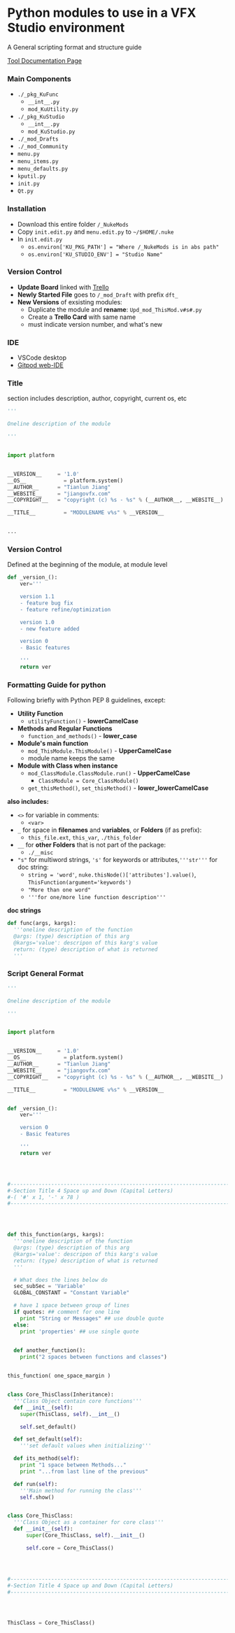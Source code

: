 # Python modules to use in a VFX Studio environment
A General scripting format and structure guide

[Tool Documentation Page](https://github.com/tianlunjiang/_NukeMods/wiki)

### Main Components
  - `./_pkg_KuFunc`
    - `__int__.py`
    - `mod_KuUtility.py`
  - `./_pkg_KuStudio`
    - `__int__.py`
    - `mod_KuStudio.py`
  - `./_mod_Drafts`
  - `./_mod_Community`
  - `menu.py`
  - `menu_items.py`
  - `menu_defaults.py`
  - `kputil.py`
  - `init.py`
  - `Qt.py`

### Installation
  - Download this entire folder `/_NukeMods`
  - Copy `init.edit.py` and `menu.edit.py` to `~/$HOME/.nuke`
  - In `init.edit.py`
    - `os.environ['KU_PKG_PATH'] = "Where /_NukeMods is in abs path"`
    - `os.environ['KU_STUDIO_ENV'] = "Studio Name"`

### Version Control
  - **Update Board** linked with [Trello](https://trello.com/b/4FR8ZOcZ)
  - **Newly Started File** goes to `/_mod_Draft` with prefix `dft_`
  - **New Versions** of exsisting modules:
    - Duplicate the module and **rename**: `Upd_mod_ThisMod.v#s#.py`
    - Create a **Trello Card** with same name
    - must indicate version number, and what's new

### IDE
  - VSCode desktop
  - [Gitpod web-IDE](https://gitpod.io/workspaces/)

### Title
section includes description, author, copyright, current os, etc
```python
'''

Oneline description of the module

'''


import platform


__VERSION__		= '1.0'
__OS__			  = platform.system()
__AUTHOR__		= "Tianlun Jiang"
__WEBSITE__		= "jiangovfx.com"
__COPYRIGHT__	= "copyright (c) %s - %s" % (__AUTHOR__, __WEBSITE__)

__TITLE__		  = "MODULENAME v%s" % __VERSION__


...
```

### Version Control
Defined at the beginning of the module, at module level
``` python
def _version_():
    ver='''

    version 1.1
    - feature bug fix
    - feature refine/optimization

    version 1.0
    - new feature added

    version 0
    - Basic features

    '''
    return ver
```


### Formatting Guide for python
Following briefly with Python PEP 8 guidelines, except:

- **Utility Function**
  - `utilityFunction()` - **lowerCamelCase**
- **Methods and Regular Functions**
  - `function_and_methods()` - **lower_case**
- **Module's main function**
  - `mod_ThisModule.ThisModule()` - **UpperCamelCase**
  - module name keeps the same
- **Module with Class when instance**
  - `mod_ClassModule.ClassModule.run()` - **UpperCamelCase**
    - `ClassModule = Core_ClassModule()`
  - `get_thisMethod()`, `set_thisMethod()` - **lower_lowerCamelCase**



**also includes:**
- `<>` for variable in comments:
  - `<var>`
- `_` for space in **filenames** and **variables**, or **Folders** (if as prefix):
  - `this_file.ext`, `this_var`, `./this_folder`
- `__` for **other Folders** that is not part of the package:
  - `./__misc`
- `"s"` for multiword strings, `'s'` for keywords or attributes,`'''str'''` for doc string:
  - `string = 'word'`, `nuke.thisNode()['attributes'].value()`, `ThisFunction(argument='keywords')`
  - `"More than one word"`
  - `'''for one/more line function description'''`


**doc strings**
```python
def func(args, kargs):
  '''oneline description of the function
  @args: (type) description of this arg
  @kargs='value': descripon of this karg's value
  return: (type) description of what is returned
  '''
```

### Script General Format
```python
'''

Oneline description of the module

'''


import platform


__VERSION__		= '1.0'
__OS__			  = platform.system()
__AUTHOR__		= "Tianlun Jiang"
__WEBSITE__		= "jiangovfx.com"
__COPYRIGHT__	= "copyright (c) %s - %s" % (__AUTHOR__, __WEBSITE__)

__TITLE__		  = "MODULENAME v%s" % __VERSION__


def _version_():
    ver='''

    version 0
    - Basic features

    '''
    return ver




#------------------------------------------------------------------------------
#-Section Title 4 Space up and Down (Capital Letters) 
#-( '#' x 1, '-' x 78 )
#------------------------------------------------------------------------------




def this_function(args, kargs):
  '''oneline description of the function
  @args: (type) description of this arg
  @kargs='value': descripon of this karg's value
  return: (type) description of what is returned
  '''

  # What does the lines below do
  sec_subSec = 'Variable'
  GLOBAL_CONSTANT = "Constant Variable"

  # have 1 space between group of lines
  if quotes: ## comment for one line
    print "String or Messages" ## use double quote
  else:
    print 'properties' ## use single quote

  
  def another_function():
    print("2 spaces between functions and classes")


this_function( one_space_margin )


class Core_ThisClass(Inheritance):
  '''Class Object contain core functions'''
  def __init__(self):
    super(ThisClass, self).__int__()

    self.set_default()

  def set_default(self):
    '''set default values when initializing'''

  def its_method(self):
    print "1 space between Methods..."
    print "...from last line of the previous"

  def run(self):
    '''Main method for running the class'''
    self.show()


class Core_ThisClass:
  '''Class Object as a container for core class'''
  def __init__(self):
      super(Core_ThisClass, self).__init__()

      self.core = Core_ThisClass()




#------------------------------------------------------------------------------
#-Section Title 4 Space up and Down (Capital Letters)
#------------------------------------------------------------------------------




ThisClass = Core_ThisClass()
```
